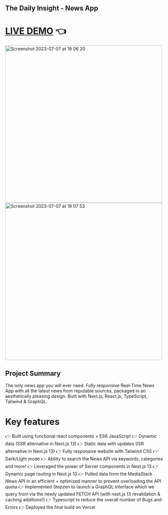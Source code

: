 ## The Daily Insight - News App

# [LIVE DEMO](www.news-app-wine-two.vercel.app) :point_left:

<img width="500" alt="Screenshot 2023-07-07 at 19 06 20" src="https://github.com/shivsgkashyap/news-app/assets/89941894/ab0ed9d9-d654-4802-ac2e-033cd1473f34">
<img width="500" alt="Screenshot 2023-07-07 at 19 07 53" src="https://github.com/shivsgkashyap/news-app/assets/89941894/6bcc81d6-d8a1-43fc-a1fa-dcb22eb3cd52">


## Project Summary
The only news app you will ever need. Fully responsive Real-Time News App with all the latest news from reputable sources, packaged in an aesthetically pleasing design. Built with Next.js, React.js, TypeScript, Tailwind & GraphQL.

# Key features
👉 Built using functional react components + ES6 JavaScript
👉 Dynamic data (SSR alternative in Next.js 13)
👉 Static data with updates (ISR alternative in Next.js 13)
👉 Fully responsive website with Tailwind CSS
👉 Dark/Light mode 
👉 Ability to search the News API via keywords, categories and more!
👉 Leveraged the power of Server components in Next.js 13
👉 Dynamic page routing in Next.js 13
👉 Pulled data from the MediaStack News API in an efficient + optimized manner to prevent overloading the API quota
👉 Implemented Stepzen to launch a GraphQL interface which we query from via the newly updated FETCH API (with next.js 13 revalidation & caching additions!)
👉 Typescript to reduce the overall number of Bugs and Errors
👉 Deployed the final build on Vercel
